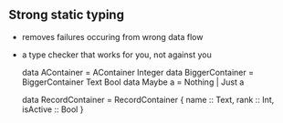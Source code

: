##  Strong static typing

- removes failures occuring from wrong data flow
- a type checker that works for you, not against you


    data AContainer = AContainer Integer
    data BiggerContainer = BiggerContainer Text Bool
    data Maybe a = Nothing | Just a

    data RecordContainer = RecordContainer {
        name :: Text,
        rank :: Int,
        isActive :: Bool
    }

